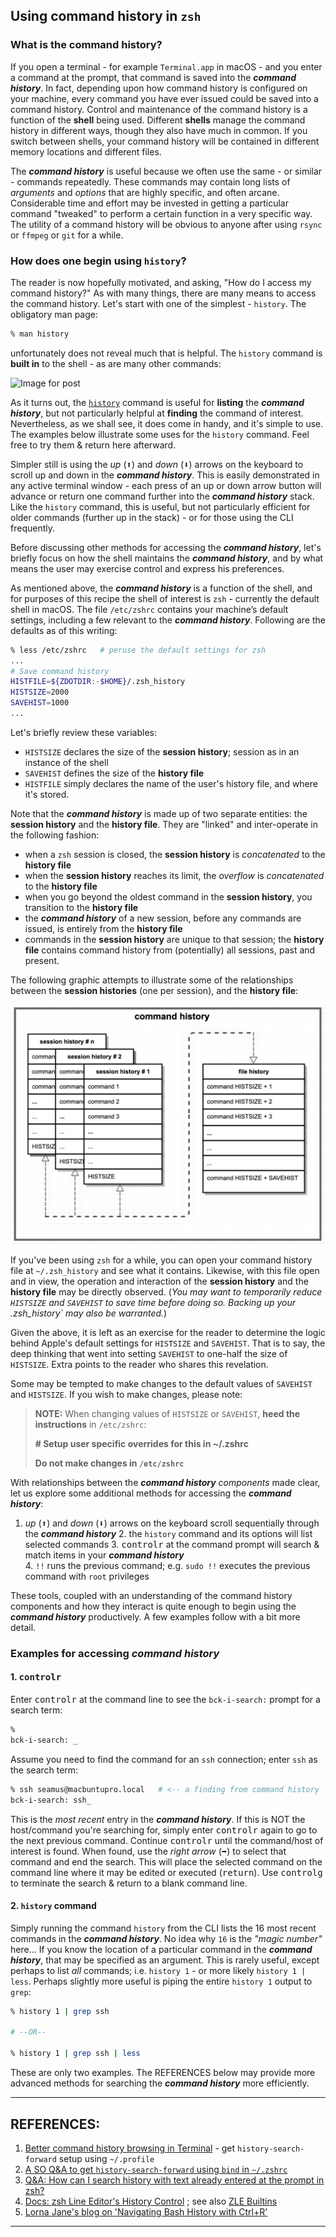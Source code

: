 ## Using command history in `zsh`

### What is the command history?

If you open a terminal - for example `Terminal.app` in macOS - and you enter a command at the prompt, that command is saved into the ***command history***. In fact, depending upon how command history is configured on your machine, every command you have ever issued could be saved into a command history. Control and maintenance of the command history is a function of the **shell** being used. Different **shells** manage the command history in different ways, though they also have much in common. If you switch between shells, your command history will be contained in different memory locations and different files.  

The ***command history*** is useful because we often use the same - or similar - commands repeatedly. These commands may contain long lists of *arguments* and *options* that are highly specific, and often arcane. Considerable time and effort may be invested in getting a particular command "tweaked" to perform a certain function in a very specific way. The utility of a command history will be obvious to anyone after using `rsync` or `ffmpeg` or `git` for a while. 

### How does one begin using `history`? 

The reader is now hopefully motivated, and asking, "How do I access my command history?" As with many things, there are many means to access the command history. Let's start with one of the simplest - `history`. The obligatory man page:

```zsh
% man history
```

unfortunately does not reveal much that is helpful. The `history` command is **built in** to the shell - as are many other commands: 

![Image for post](https://miro.medium.com/max/2586/1*zZgZoddT0QfO0zj3iPM2Ug.jpeg)



As it turns out, the [`history`](https://opensource.com/article/18/6/history-command) command is useful for **listing** the ***command history***, but not particularly helpful at **finding** the command of interest. Nevertheless, as we shall see, it does come in handy, and it's simple to use. The examples below illustrate some uses for the `history` command. Feel free to try them & return here afterward. 

Simpler still is using the *up* (<kbd>⬆︎</kbd>) and *down* (<kbd>⬇︎</kbd>) arrows on the keyboard to scroll up and down in the ***command history***. This is easily demonstrated in any active terminal window - each press of an up or down arrow button will advance or return one command further into the ***command history*** stack. Like the `history` command, this is useful, but not particularly efficient for older commands (further up in the stack) - or for those using the CLI frequently.

Before discussing other methods for accessing the ***command history***, let's briefly focus on how the shell maintains the ***command history***, and by what means the user may exercise control and express his preferences. 

As mentioned above, the ***command history*** is a function of the shell, and for purposes of this recipe the shell of interest is `zsh` - currently the default shell in macOS. The file `/etc/zshrc` contains your machine’s default settings, including a few relevant to the ***command history***. Following are the defaults as of this writing:

   ```zsh
   % less /etc/zshrc   # peruse the default settings for zsh
   ...
   # Save command history
   HISTFILE=${ZDOTDIR:-$HOME}/.zsh_history
   HISTSIZE=2000
   SAVEHIST=1000
   ...
   ```

Let's briefly review these variables:

* `HISTSIZE` declares the size of the **session history**; session as in an instance of the shell 
* `SAVEHIST` defines the size of the **history file**  
* `HISTFILE` simply declares the name of the user's history file, and where it's stored. 

Note that the ***command history*** is made up of two separate entities: the **session history** and the **history file**. They are "linked" and inter-operate in the following fashion: 

* when a `zsh` session is closed, the **session history** is *concatenated* to the **history file** 
* when the **session history** reaches its limit, the *overflow* is *concatenated* to the **history file** 
* when you go beyond the oldest command in the **session history**, you transition to the **history file**
* the ***command history*** of a new session, before any commands are issued, is entirely from the **history file** 
* commands in the  **session history** are unique to that session; the **history file** contains command history from (potentially) all sessions, past and present.

The following graphic attempts to illustrate some of the relationships between the **session histories** (one per session), and the **history file**: 

![commandhistory2](pix/commandhistory2.png)



If you've been using `zsh` for a while, you can open your command history file at `~/.zsh_history` and see what it contains. Likewise, with this file open and in view, the operation and interaction of the **session history** and the  **history file** may be directly observed. (*You may want to temporarily reduce `HISTSIZE` and `SAVEHIST` to save time before doing so. Backing up your .zsh_history` may also be warranted.*)

Given the above, it is left as an exercise for the reader to determine the logic behind Apple's default settings for `HISTSIZE` and `SAVEHIST`. That is to say, the deep thinking that went into setting `SAVEHIST` to one-half the size of `HISTSIZE`. Extra points to the reader who shares this revelation. 

Some may be tempted to make changes to the default values of `SAVEHIST` and `HISTSIZE`. If you wish to make changes, please note:

   > **NOTE:** When changing values of `HISTSIZE` or `SAVEHIST`, **heed the instructions** in `/etc/zshrc`:
   >
   > **\# Setup user specific overrides for this in ~/.zshrc**
   >
   > **Do not make changes in `/etc/zshrc`**

With relationships between the ***command history*** *components* made clear, let us explore some additional methods for accessing the ***command history***: 

   1. *up* (<kbd>⬆︎</kbd>) and *down* (<kbd>⬇︎</kbd>) arrows on the keyboard scroll sequentially through the ***command history*** 
      2. the `history` command and its options will list selected commands
      3. <kbd>control</kbd><kbd>r</kbd> at the command prompt will search & match items in your ***command history***  
      4. `!!` runs the previous command; e.g. `sudo !!`  executes the previous command with `root` privileges

These tools, coupled with an understanding of the command history components and how they interact is quite enough to begin using the ***command history*** productively. A few examples follow with a bit more detail.

### Examples for accessing ***command history***

#### 1. <kbd>control</kbd><kbd>r</kbd>

Enter <kbd>control</kbd><kbd>r</kbd> at the command line to see the `bck-i-search:` prompt for a search term:

```zsh
% 
bck-i-search: _
```

Assume you need to find the command for an `ssh` connection; enter `ssh` as the search term:

```zsh
% ssh seamus@macbuntupro.local   # <-- a finding from command history
bck-i-search: ssh_ 
```

This is the *most recent* entry in the ***command history***. If this is NOT the host/command you're searching for, simply enter  <kbd>control</kbd><kbd>r</kbd> again to go to the next previous command. Continue <kbd>control</kbd><kbd>r</kbd> until the command/host of interest is found. When found, use the *right arrow* (<kbd>➡︎</kbd>) to select that command and end the search. This will place the selected command on the command line where it may be edited or executed (<kbd>return</kbd>). Use <kbd>control</kbd><kbd>g</kbd> to terminate the search & return to a blank command line. 

#### 2. `history` command 

Simply running the command `history` from the CLI lists the 16 most recent commands in the ***command history***. No idea why `16` is the *"magic number"* here... If you know the location of a particular command in the ***command history***, that may be specified as an argument. This is rarely useful, except perhaps to list *all* commands; i.e. `history 1` - or more likely `history 1 | less`. Perhaps slightly more useful is piping the entire `history 1` output to `grep`: 

```zsh
% history 1 | grep ssh 

# --OR--

% history 1 | grep ssh | less
```



These are only two examples. The REFERENCES below may provide more advanced methods for searching the ***command history*** more efficiently.



---

## REFERENCES:

1. [Better command history browsing in Terminal](https://www.macworld.com/article/1146015/termhistory.html) - get `history-search-forward` setup using `~/.profile` 
2. [A SO Q&A to get `history-search-forward` using `bind` in `~/.zshrc`](https://stackoverflow.com/a/51939529/5395338) 
3. [Q&A: How can I search history with text already entered at the prompt in zsh?](https://unix.stackexchange.com/questions/97843/how-can-i-search-history-with-text-already-entered-at-the-prompt-in-zsh) 
4. [Docs: zsh Line Editor's History Control](http://zsh.sourceforge.net/Doc/Release/Zsh-Line-Editor.html#History-Control) ; see also [ZLE Builtins](http://zsh.sourceforge.net/Doc/Release/Zsh-Line-Editor.html#Zle-Builtins) 
5. [Lorna Jane's blog on 'Navigating Bash History with Ctrl+R'](https://lornajane.net/posts/2011/navigating-bash-history-with-ctrlr) 



---



<!---  HIDDEN SHIT

Here is what I prefer instead of the defaults. Make it big… real big:

% cat .zshrc  
HISTSIZE=99999  
HISTFILESIZE=999999  
SAVEHIST=$HISTSIZE

You can edit your own `~/.zshrc` file to add in the above 3 lines.

We’re close to having history setup. But, if you run the `history` command by itself, you still only see the last 16 lines. While it is interesting what I did 5 minutes ago, I often want to see what I did 5 weeks ago. I want to see something really old in history and I will follow it with a grep. What did I do to download that repo last month?

% history | grep "git clone"

Ahh, I forgot that I need to add the `1` parameter in order to start from the beginning of history. My command changes to look as follows.

% history 1 | grep "git clone"

I don’t want to always have to type the `1`. The solution is to alias my history command. Add the following to your `~/.zshrc` file.

alias history="history 1"

Some people don’t like to alias the default behavior of a built-in shell command, so they may shorten to “`hist`” as follows. I create a new command to use called “`hist`” that will always run `history 1`. Instead of the above alias, use the following:

alias hist="history 1"

So my new command for history with a grep becomes:

% hist | grep "git clone"

You now have a shorter and more powerful command than the default “history” command. It’s quicker, easier, and more seductive.



--->